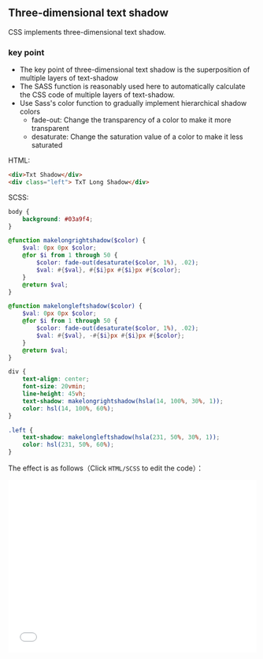 ## Three-dimensional text shadow

CSS implements three-dimensional text shadow.

### key point

+ The key point of three-dimensional text shadow is the superposition of multiple layers of text-shadow
+ The SASS function is reasonably used here to automatically calculate the CSS code of multiple layers of text-shadow.
+ Use Sass's color function to gradually implement hierarchical shadow colors
     - fade-out: Change the transparency of a color to make it more transparent
     - desaturate: Change the saturation value of a color to make it less saturated

HTML:

```html
<div>Txt Shadow</div>
<div class="left"> TxT Long Shadow</div>
```

SCSS:
```scss
body {
    background: #03a9f4;
}

@function makelongrightshadow($color) {
    $val: 0px 0px $color;
    @for $i from 1 through 50 {
        $color: fade-out(desaturate($color, 1%), .02);
        $val: #{$val}, #{$i}px #{$i}px #{$color};
    }
    @return $val;
}

@function makelongleftshadow($color) {
    $val: 0px 0px $color;
    @for $i from 1 through 50 {
        $color: fade-out(desaturate($color, 1%), .02);
        $val: #{$val}, -#{$i}px #{$i}px #{$color};
    }
    @return $val;
}

div {
    text-align: center;
    font-size: 20vmin;
    line-height: 45vh;
    text-shadow: makelongrightshadow(hsla(14, 100%, 30%, 1));
    color: hsl(14, 100%, 60%);
}

.left {
    text-shadow: makelongleftshadow(hsla(231, 50%, 30%, 1));
    color: hsl(231, 50%, 60%);
}

```

The effect is as follows（Click `HTML/SCSS` to edit the code）：

<iframe height='350' scrolling='no' title='立体文字阴影' src='//codepen.io/Chokcoco/embed/JmgNNa/?height=265&theme-id=0&default-tab=result' frameborder='no' allowtransparency='true' allowfullscreen='true' style='width: 100%;'>See the Pen <a href='https://codepen.io/Chokcoco/pen/JmgNNa/'>立体文字阴影</a> by Chokcoco (<a href='https://codepen.io/Chokcoco'>@Chokcoco</a>) on <a href='https://codepen.io'>CodePen</a>.
</iframe>